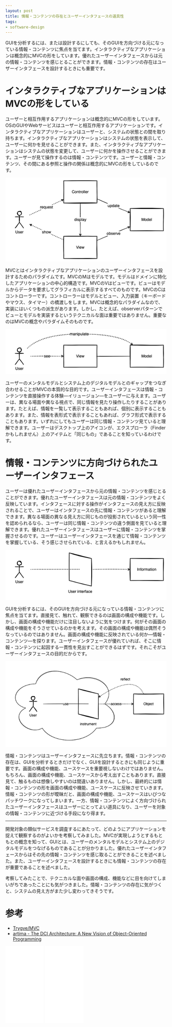 ```yaml
---
layout: post
title: 情報・コンテンツの存在とユーザーインタフェースの道具性
tags: 
- software-design
---
```


GUIを分析するには、または設計するにしても、そのGUIを方向づける元になっている情報・コンテンツに焦点を当てます。インタラクティブなアプリケーションは概念的にMVCの形をしています。優れたユーザーインタフェースからは元の情報・コンテンツを感じとることができます。情報・コンテンツの存在はユーザーインタフェースを設計するときにも重要です。

# インタラクティブなアプリケーションはMVCの形をしている

ユーザーと相互作用するアプリケーションは概念的にMVCの形をしています。OSのGUIやWebサービスはユーザーと相互作用するアプリケーションです。インタラクティブなアプリケーションはユーザーと、システムの状態との間を取り持ちます。インタラクティブなアプリケーションはシステムの状態を表示して、ユーザーに何かを見せることができます。また、インタラクティブなアプリケーションはシステムの状態を変更して、ユーザーに何かを操作させることができます。ユーザーが見て操作するのは情報・コンテンツです。ユーザーと情報・コンテンツ、その間にある参照と操作の関係は概念的にMVCの形をしているのです。

![MVC-U](../images/existence-of-content-and-instrumentality-of-user-interface/MVC-U.png)

MVCとはインタラクティブなアプリケーションのユーザーインタフェースを設計するためのパラダイムです。MVCのMはモデルです。モデルはドメインに特化したアプリケーションの中心的構造です。MVCのVはビューです。ビューはモデルからデータを要求してグラフィカルに表示するすべてのものです。MVCのCはコントローラーです。コントローラーはモデルとビュー、入力装置（キーボードやマウス、タイマー）の橋渡しをします。MVCは概念的なパラダイムなので、実装にはいくつもの派生があります。しかし、たとえば、observerパターンでビューとモデルを実装するというテクニカルな面は重要ではありません。重要なのはMVCの概念やパラダイムそのものです。

![MV-U](../images/existence-of-content-and-instrumentality-of-user-interface/MV-U.png)

ユーザーのメンタルモデルとシステム上のデジタルモデルとのギャップをつなぎ合わせることがMVCの本質的な目的です。ユーザーインタフェースは情報・コンテンツを直接操作する体験―イリュージョン―をユーザーに与えます。ユーザーは、異なる場面や異なる視点で、同じ情報を見たり操作したりすることがあります。たとえば、情報を一覧して表示することもあれば、個別に表示することもあります。また、情報を表形式で表示することもあれば、グラフ形式で表示することもあります。いずれにしてもユーザーは同じ情報・コンテンツ見ていると理解できます。ユーザーはデスクトップ上のアイコンが、エクスプローラ（Finderかもしれません）上のアイテムと「同じもの」であることを知っているわけです。

# 情報・コンテンツに方向づけられたユーザーインタフェース

ユーザーは優れたユーザーインタフェースから元の情報・コンテンツを感じとることができます。優れたユーザーインタフェースは元の情報・コンテンツをよく反映しています。インタフェースに対する操作がインタフェースの見え方に反映されることで、ユーザーはインタフェースの先に情報・コンテンツがあると理解できます。異なる場面の異なる見え方に同じものが投影されているという同一性を認められるなら、ユーザーは同じ情報・コンテンツの違う側面を見ていると理解できます。優れたユーザーインタフェースはユーザーに情報・コンテンツを掌握させるのです。ユーザーはユーザーインタフェースを通じて情報・コンテンツを掌握している、そう感じさせられている、と言えるかもしれません。

![User interface](../images/existence-of-content-and-instrumentality-of-user-interface/User-interface.png)

GUIを分析するには、そのGUIを方向づける元になっている情報・コンテンツに焦点を当てます。直接見て、触れて、観察できるのは画面の構成や機能です。しかし、画面の構成や機能だけに注目しないように気をつけます。何がその画面の構成や機能をそうさせているのかを考えます。その画面の構成や機能は偶然そうなっているのではありません。画面の構成や機能に反映されている何か―情報・コンテンツ―を探ります。ユーザーインタフェースが優れていれば、そこに情報・コンテンツに起因する一貫性を見出すことができるはずです。それこそがユーザーインタフェースの目的だからです。

![Instrument](../images/existence-of-content-and-instrumentality-of-user-interface/Instrument.png)

情報・コンテンツはユーザーインタフェースに先立ちます。情報・コンテンツの存在は、GUIを分析するときだけでなく、GUIを設計するときにも同じように重要です。画面の構成や機能、ユースケースを重要視しないわけではありません。もちろん、画面の構成や機能、ユースケースから考え出すこともあります。直接見て、触るものは想像しやすいのは間違いありません。しかし、最終的には情報・コンテンツの形を画面の構成や機能、ユースケースに反映させていきます。情報・コンテンツの形が曖昧だと、画面の構成や機能、ユースケースはいびつなパッチワークになってしまいます。一方、情報・コンテンツによく方向づけられたユーザーインタフェースはユーザーにとってよい道具になり、ユーザーを対象の情報・コンテンツに近づける手段になり得ます。

---

開発対象の類似サービスを調査するにあたって、どのようにアプリケーションを捉えて観察するのがよいかを考察してみました。MVCが実現しようとするもともとの概念を知って、GUIとは、ユーザーのメンタルモデルとシステム上のデジタルモデルをつなげるものであることが分かりました。優れたユーザーインタフェースからはその先の情報・コンテンツを感じ取ることができることを述べました。また、ユーザーインタフェースを設計するときにも情報・コンテンツの存在が重要であることを述べました。

考察してみたことで、テクニカルな面や画面の構成、機能などに目を向けてしまいがちであったことにも気がつきました。情報・コンテンツの存在に気がつくと、システムの見え方がまた少し変わってきそうです。

# 参考

- [Trygve/MVC](https://folk.universitetetioslo.no/trygver/themes/mvc/mvc-index.html)
- [artima - The DCI Architecture: A New Vision of Object-Oriented Programming](https://www.artima.com/articles/the-dci-architecture-a-new-vision-of-object-oriented-programming)

<iframe style="width:120px;height:240px;" marginwidth="0" marginheight="0" scrolling="no" frameborder="0" src="//rcm-fe.amazon-adsystem.com/e/cm?lt1=_blank&bc1=000000&IS2=1&bg1=FFFFFF&fc1=000000&lc1=0000FF&t=fukuchiharuki-22&language=ja_JP&o=9&p=8&l=as4&m=amazon&f=ifr&ref=as_ss_li_til&asins=4862465196&linkId=ec59cd1638f9d88a1df9e16db0bbd4c1"></iframe>

<iframe style="width:120px;height:240px;" marginwidth="0" marginheight="0" scrolling="no" frameborder="0" src="//rcm-fe.amazon-adsystem.com/e/cm?lt1=_blank&bc1=000000&IS2=1&bg1=FFFFFF&fc1=000000&lc1=0000FF&t=fukuchiharuki-22&language=ja_JP&o=9&p=8&l=as4&m=amazon&f=ifr&ref=as_ss_li_til&asins=4297113511&linkId=e3e97f2405e04281eb551cd738cde8b9"></iframe>
